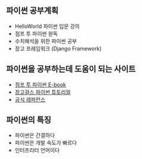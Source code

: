 ## 파이썬 공부계획
 - HelloWorld 파이썬 입문 강의
 - 점프 투 파이썬 완독
 - 수치해석을 위한 파이썬 공부
 - 장고 프레임워크 (Django Framework)

## 파이썬을 공부하는데 도움이 되는 사이트
 - [점프 투 파이썬 E-book](https://wikidocs.net/book/1)
 - [장고걸스 파이썬 튜토리얼](http://tutorial.djangogirls.org/ko/python_introduction/)
 - [공식 레퍼런스](https://docs.python.org/3/)

## 파이썬의 특징
 - 파이썬은 간결하다
 - 파이썬은 개발 속도가 빠르다
 - 인터프리터 언어이다
